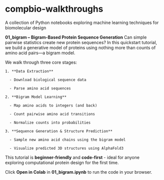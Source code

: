 # compbio-walkthroughs
A collection of Python notebooks exploring machine learning techniques for biomolecular design

  **01_bigram – Bigram-Based Protein Sequence Generation**
  Can simple pairwise statistics create new protein sequences?
  In this quickstart tutorial, we build a generative model of proteins using nothing more than counts of amino acid pairs—a bigram model.
  
  We walk through three core stages:
  
    1. **Data Extraction**
  
      - Download biological sequence data
  
      - Parse amino acid sequences
  
    2. **Bigram Model Learning**
  
      - Map amino acids to integers (and back)
  
      - Count pairwise amino acid transitions
  
      - Normalize counts into probabilities
  
    3. **Sequence Generation & Structure Prediction**
  
      - Sample new amino acid chains using the bigram model
  
      - Visualize predicted 3D structures using AlphaFold3
  
  This tutorial is **beginner-friendly** and **code-first** - ideal for anyone exploring computational protein design for the first time.

  Click **Open in Colab** in **01_bigram.ipynb** to run the code in your browser.
